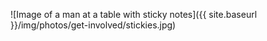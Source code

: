 ![Image of a man at a table with sticky notes]({{ site.baseurl }}/img/photos/get-involved/stickies.jpg)